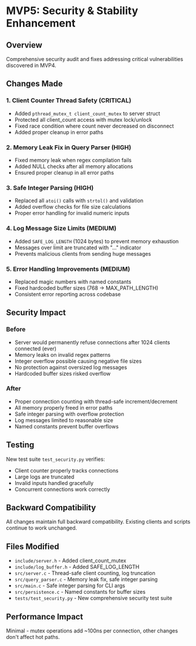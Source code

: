 # MVP5: Security & Stability Enhancement

## Overview
Comprehensive security audit and fixes addressing critical vulnerabilities discovered in MVP4.

## Changes Made

### 1. Client Counter Thread Safety (CRITICAL)
- Added `pthread_mutex_t client_count_mutex` to server struct
- Protected all client_count access with mutex lock/unlock
- Fixed race condition where count never decreased on disconnect
- Added proper cleanup in error paths

### 2. Memory Leak Fix in Query Parser (HIGH)
- Fixed memory leak when regex compilation fails
- Added NULL checks after all memory allocations
- Ensured proper cleanup in all error paths

### 3. Safe Integer Parsing (HIGH)
- Replaced all `atoi()` calls with `strtol()` and validation
- Added overflow checks for file size calculations
- Proper error handling for invalid numeric inputs

### 4. Log Message Size Limits (MEDIUM)
- Added `SAFE_LOG_LENGTH` (1024 bytes) to prevent memory exhaustion
- Messages over limit are truncated with "..." indicator
- Prevents malicious clients from sending huge messages

### 5. Error Handling Improvements (MEDIUM)
- Replaced magic numbers with named constants
- Fixed hardcoded buffer sizes (768 → MAX_PATH_LENGTH)
- Consistent error reporting across codebase

## Security Impact

### Before
- Server would permanently refuse connections after 1024 clients connected (ever)
- Memory leaks on invalid regex patterns
- Integer overflow possible causing negative file sizes
- No protection against oversized log messages
- Hardcoded buffer sizes risked overflow

### After
- Proper connection counting with thread-safe increment/decrement
- All memory properly freed in error paths
- Safe integer parsing with overflow protection
- Log messages limited to reasonable size
- Named constants prevent buffer overflows

## Testing
New test suite `test_security.py` verifies:
- Client counter properly tracks connections
- Large logs are truncated
- Invalid inputs handled gracefully
- Concurrent connections work correctly

## Backward Compatibility
All changes maintain full backward compatibility. Existing clients and scripts continue to work unchanged.

## Files Modified
- `include/server.h` - Added client_count_mutex
- `include/log_buffer.h` - Added SAFE_LOG_LENGTH
- `src/server.c` - Thread-safe client counting, log truncation
- `src/query_parser.c` - Memory leak fix, safe integer parsing
- `src/main.c` - Safe integer parsing for CLI args
- `src/persistence.c` - Named constants for buffer sizes
- `tests/test_security.py` - New comprehensive security test suite

## Performance Impact
Minimal - mutex operations add ~100ns per connection, other changes don't affect hot paths.